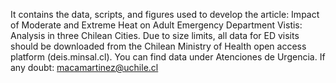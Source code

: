 It contains the data, scripts, and figures used to develop the article: Impact of Moderate and Extreme Heat on Adult Emergency Department Vistis: Analysis in three Chilean Cities. 
Due to size limits, all data for ED visits should be downloaded from the Chilean Ministry of Health open access platform (deis.minsal.cl). You can find data under Atenciones de Urgencia.
If any doubt: macamartinez@uchile.cl
